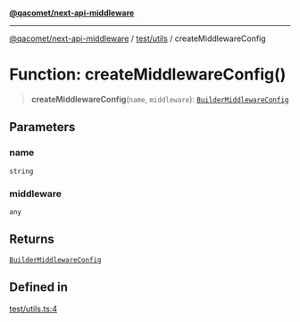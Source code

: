 [**@qacomet/next-api-middleware**](../../../README.md)

***

[@qacomet/next-api-middleware](../../../modules.md) / [test/utils](../README.md) / createMiddlewareConfig

# Function: createMiddlewareConfig()

> **createMiddlewareConfig**(`name`, `middleware`): [`BuilderMiddlewareConfig`](../../../types/type-aliases/BuilderMiddlewareConfig.md)

## Parameters

### name

`string`

### middleware

`any`

## Returns

[`BuilderMiddlewareConfig`](../../../types/type-aliases/BuilderMiddlewareConfig.md)

## Defined in

[test/utils.ts:4](https://github.com/QAComet/next-api-middleware/blob/0bd481189c878c6c91f5198b87c801bc07163839/src/test/utils.ts#L4)
